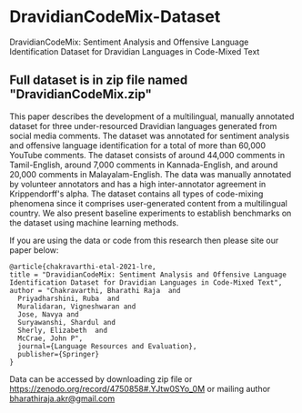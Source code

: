 # DravidianCodeMix-Dataset

DravidianCodeMix: Sentiment Analysis and Offensive Language Identification Dataset for Dravidian Languages in Code-Mixed Text

## Full dataset is in zip file named "DravidianCodeMix.zip"

This paper describes the development of a multilingual, manually annotated dataset for three under-resourced Dravidian languages generated from social media comments. The dataset was annotated for sentiment analysis and offensive language identification for a total of more than 60,000 YouTube comments. The dataset consists of around 44,000 comments in Tamil-English, around 7,000 comments in Kannada-English, and around 20,000 comments in Malayalam-English. The data was manually annotated by volunteer annotators and has a high inter-annotator agreement in Krippendorff's alpha. The dataset contains all types of code-mixing phenomena since it comprises user-generated content from a multilingual country.  We also present baseline experiments to establish benchmarks on the dataset using machine learning methods.

If you are using the data or code from this research then please site our paper below:



    @article{chakravarthi-etal-2021-lre,
    title = "DravidianCodeMix: Sentiment Analysis and Offensive Language Identification Dataset for Dravidian Languages in Code-Mixed Text",
    author = "Chakravarthi, Bharathi Raja  and
      Priyadharshini, Ruba  and
      Muralidaran, Vigneshwaran and
      Jose, Navya and
      Suryawanshi, Shardul and
      Sherly, Elizabeth  and
      McCrae, John P",
      journal={Language Resources and Evaluation},
      publisher={Springer}
    }

Data can be accessed by downloading zip file or https://zenodo.org/record/4750858#.YJtw0SYo_0M or mailing author bharathiraja.akr@gmail.com
